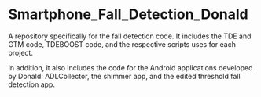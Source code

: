 Smartphone_Fall_Detection_Donald
================================

A repository specifically for the fall detection code. It includes the TDE and GTM code, TDEBOOST code, and the respective scripts uses for each project. 

In addition, it also includes the code for the Android applications developed by Donald: ADLCollector, the shimmer app, and the edited threshold fall detection app.
